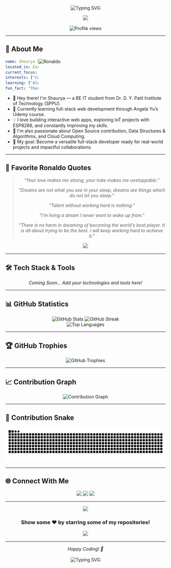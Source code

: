 <div align="center">
  <img src="https://readme-typing-svg.herokuapp.com?font=Fira+Code&size=32&duration=2800&pause=2000&color=A855F7&center=true&vCenter=true&width=940&lines=Hey+there!+I'm+Shourya+Shinde+%F0%9F%91%8B;Welcome+to+my+GitHub+Profile!+%F0%9F%9A%80" alt="Typing SVG" />
</div>

<p align="center">
  <img src="https://media.giphy.com/media/l3q2zbskZp2j8wniE/giphy.gif" width="700">
</p>

<p align="center">
  <img src="https://komarev.com/ghpvc/?username=ShouryaShinde&label=Profile%20Views&color=blueviolet&style=for-the-badge" alt="Profile views" />
</p>

---

## 🚀 About Me

<img align="right" alt="Ronaldo" width="400" src="https://media.giphy.com/media/3o7rc0qU6m5hneMsuc/giphy.gif">

```yaml
name: Shourya Shinde
located_in: Earth
current_focus: Building amazing projects
interests: ["Coding", "Open Source", "Innovation"]
learning: ["Always evolving", "Always improving"]
fun_fact: "There are 10 types of people: those who understand binary and those who don't"
```

- 👋 Hey there! I'm Shaurya — a BE IT student from Dr. D. Y. Patil Institute of Technology (SPPU).  
- 🚀 Currently learning full-stack web development through Angela Yu’s Udemy course.  
- 💡 I love building interactive web apps, exploring IoT projects with ESP8266, and constantly improving my skills.  
- 🌱 I'm also passionate about Open Source contribution, Data Structures & Algorithms, and Cloud Computing.  
- 🎯 My goal: Become a versatile full-stack developer ready for real-world projects and impactful collaborations.

---

## 💭 Favorite Ronaldo Quotes

<div align="center">
  
> *"Your love makes me strong, your hate makes me unstoppable."*
> 
> *"Dreams are not what you see in your sleep, dreams are things which do not let you sleep."*
> 
> *"Talent without working hard is nothing."*
> 
> *"I'm living a dream I never want to wake up from."*
> 
> *"There is no harm in dreaming of becoming the world's best player. It is all about trying to be the best. I will keep working hard to achieve it."*

<img src="https://media.giphy.com/media/l0HU5bbgdW6qzJsmQ/giphy.gif" width="500">

</div>

---

## 🛠️ Tech Stack & Tools

<!-- Add your skills here -->
<p align="center">
  <em>Coming Soon... Add your technologies and tools here!</em>
</p>

<p align="center">
  <!-- Example format (uncomment and customize):
  <img src="https://skillicons.dev/icons?i=js,ts,react,nodejs,python,java,cpp,html,css,tailwind,git,github,vscode,figma,docker,aws" alt="Tech Stack" />
  -->
</p>

---

## 📊 GitHub Statistics

<div align="center">
  <img width="49%" src="https://github-readme-stats.vercel.app/api?username=ShouryaShinde&show_icons=true&theme=radical&hide_border=true&count_private=true" alt="GitHub Stats" />
  <img width="49%" src="https://github-readme-streak-stats.herokuapp.com/?user=ShouryaShinde&theme=radical&hide_border=true" alt="GitHub Streak" />
</div>

<div align="center">
  <img width="60%" src="https://github-readme-stats.vercel.app/api/top-langs/?username=ShouryaShinde&layout=compact&theme=radical&hide_border=true&langs_count=8" alt="Top Languages" />
</div>

---

## 🏆 GitHub Trophies

<div align="center">
  <img src="https://github-profile-trophy.vercel.app/?username=ShouryaShinde&theme=radical&no-frame=true&no-bg=true&margin-w=4&column=7" alt="GitHub Trophies" />
</div>

---

## 📈 Contribution Graph

<div align="center">
  <img src="https://github-readme-activity-graph.vercel.app/graph?username=ShouryaShinde&theme=react-dark&hide_border=true&area=true" alt="Contribution Graph" />
</div>

---

## 🐍 Contribution Snake

<div align="center">
  <picture>
  <source media="(prefers-color-scheme: dark)" srcset="https://raw.githubusercontent.com/ShouryaShinde/ShouryaShinde/output/github-snake-dark.svg">
  <source media="(prefers-color-scheme: light)" srcset="https://raw.githubusercontent.com/ShouryaShinde/ShouryaShinde/output/github-snake.svg">
  <img alt="github contribution grid snake animation" src="https://raw.githubusercontent.com/ShouryaShinde/ShouryaShinde/output/github-snake-dark.svg">
</picture>

</div>


</details>

---

## 🌐 Connect With Me



<p align="center">
  <a href="https://www.linkedin.com/in/shourya-shinde/"><img src="https://img.shields.io/badge/LinkedIn-0077B5?style=for-the-badge&logo=linkedin&logoColor=white"/></a>
  <a href="https://instagram.com/shourya_shinde_96k/"><img src="https://img.shields.io/badge/Instagram-E4405F?style=for-the-badge&logo=instagram&logoColor=white"/></a>
  <a href="shindeshauryaanil@gmail.com"><img src="https://img.shields.io/badge/Email-D14836?style=for-the-badge&logo=gmail&logoColor=white"/></a>
</p>

---

<div align="center">
  <img src="https://user-images.githubusercontent.com/74038190/212284158-e840e285-664b-44d7-b79b-e264b5e54825.gif" width="400">
  
  ### Show some ❤️ by starring some of my repositories!
  
  <img src="https://user-images.githubusercontent.com/74038190/212284115-f47cd8ff-2ffb-4b04-b5bf-4d1c14c0247f.gif" width="1000">
</div>

---

<div align="center">
  <i>Happy Coding! 🚀</i>
  <br><br>
  <img src="https://readme-typing-svg.herokuapp.com?font=Fira+Code&pause=1000&color=A855F7&center=true&vCenter=true&width=435&lines=Thanks+for+visiting!+%F0%9F%98%8A;Let's+build+something+amazing!+%F0%9F%9A%80" alt="Typing SVG" />
</div>
